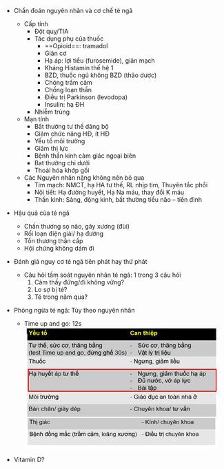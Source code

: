 - Chẩn đoán nguyên nhân và cơ chế té ngã
	- Cấp tính
		- Đột quỵ/TIA
		- Tác dụng phụ của thuốc
			- ==Opioid==: tramadol
			- Giãn cơ
			- Hạ áp: lợi tiểu (furosemide), giãn mạch
			- Kháng Histamin thế hệ 1
			- BZD, thuốc ngủ không BZD (thảo dược)
			- Chóng trầm cảm
			- Chống loạn thần
			- Điều trị Parkinson (levodopa)
			- Insulin: hạ ĐH
		- Nhiễm trùng
	- Mạn tính
		- Bất thường tư thế dáng bộ
		- Giảm chức năng HĐ, ít HĐ
		- Yếu tố môi trường
		- Giảm thị lực
		- Bệnh thần kinh cảm giác ngoại biên
		- Bat thường chi dưới
		- Thoái hóa khớp gối
	- Các Nguyên nhân nặng không nên bỏ qua
		- Tim mạch: NMCT, hạ HA tư thế, RL nhịp tim, Thuyên tắc phổi
		- Nội tiết: Hạ đường huyết, Hạ Na máu, thay đổi K máu
		- Thần kinh: Sảng, động kinh, bất thường tiểu não – tiền đình
- Hậu quả của té ngã
	- Chấn thương sọ não, gãy xương (đùi)
	- Rối loạn điện giải/ hạ đường
	- Tổn thương thận cấp
	- Hội chứng không dám đi
- Đánh giá nguy cơ té ngã tiên phát hay thứ phát
	- Câu hỏi tầm soát nguyên nhân té ngã: 1 trong 3 câu hỏi
		1. Cảm thấy đứng/đi không vững?
		2. Lo sợ bị té?
		3. Té trong năm qua?
- Phòng ngừa té ngã: Tùy theo nguyên nhân
	- Time up and go: 12s
![Buổi 16 - RL đa cơ quan-1687424669672.jpeg](../../../200%20Files/image/image/Bu%E1%BB%95i%2016%20-%20RL%20%C4%91a%20c%C6%A1%20quan-1687424669672.jpeg)

- Vitamin D?